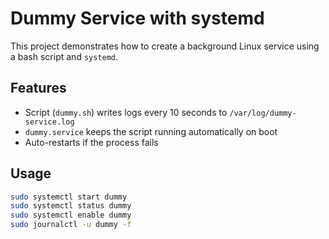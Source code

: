 # Dummy Service with systemd

This project demonstrates how to create a background Linux service using a bash script and `systemd`.

## Features
- Script (`dummy.sh`) writes logs every 10 seconds to `/var/log/dummy-service.log`
- `dummy.service` keeps the script running automatically on boot
- Auto-restarts if the process fails

## Usage
```bash
sudo systemctl start dummy
sudo systemctl status dummy
sudo systemctl enable dummy
sudo journalctl -u dummy -f

